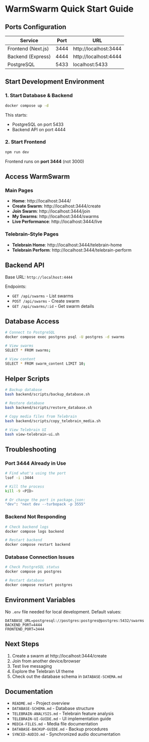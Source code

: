 # WarmSwarm Quick Start Guide

## Ports Configuration

| Service | Port | URL |
|---------|------|-----|
| Frontend (Next.js) | 3444 | http://localhost:3444 |
| Backend (Express) | 4444 | http://localhost:4444 |
| PostgreSQL | 5433 | localhost:5433 |

## Start Development Environment

### 1. Start Database & Backend

```bash
docker compose up -d
```

This starts:
- PostgreSQL on port 5433
- Backend API on port 4444

### 2. Start Frontend

```bash
npm run dev
```

Frontend runs on **port 3444** (not 3000)

## Access WarmSwarm

### Main Pages

- **Home**: http://localhost:3444/
- **Create Swarm**: http://localhost:3444/create
- **Join Swarm**: http://localhost:3444/join
- **My Swarms**: http://localhost:3444/swarms
- **Live Performance**: http://localhost:3444/live

### Telebrain-Style Pages

- **Telebrain Home**: http://localhost:3444/telebrain-home
- **Telebrain Perform**: http://localhost:3444/telebrain-perform

## Backend API

Base URL: `http://localhost:4444`

Endpoints:
- `GET /api/swarms` - List swarms
- `POST /api/swarms` - Create swarm
- `GET /api/swarms/:id` - Get swarm details

## Database Access

```bash
# Connect to PostgreSQL
docker compose exec postgres psql -U postgres -d swarms

# View swarms
SELECT * FROM swarms;

# View content
SELECT * FROM swarm_content LIMIT 10;
```

## Helper Scripts

```bash
# Backup database
bash backend/scripts/backup_database.sh

# Restore database
bash backend/scripts/restore_database.sh

# Copy media files from Telebrain
bash backend/scripts/copy_telebrain_media.sh

# View Telebrain UI
bash view-telebrain-ui.sh
```

## Troubleshooting

### Port 3444 Already in Use

```bash
# Find what's using the port
lsof -i :3444

# Kill the process
kill -9 <PID>

# Or change the port in package.json:
"dev": "next dev --turbopack -p 3555"
```

### Backend Not Responding

```bash
# Check backend logs
docker compose logs backend

# Restart backend
docker compose restart backend
```

### Database Connection Issues

```bash
# Check PostgreSQL status
docker compose ps postgres

# Restart database
docker compose restart postgres
```

## Environment Variables

No `.env` file needed for local development. Default values:

```
DATABASE_URL=postgresql://postgres:postgres@postgres:5432/swarms
BACKEND_PORT=4444
FRONTEND_PORT=3444
```

## Next Steps

1. Create a swarm at http://localhost:3444/create
2. Join from another device/browser
3. Test live messaging
4. Explore the Telebrain UI theme
5. Check out the database schema in `DATABASE-SCHEMA.md`

## Documentation

- `README.md` - Project overview
- `DATABASE-SCHEMA.md` - Database structure
- `TELEBRAIN-ANALYSIS.md` - Telebrain feature analysis
- `TELEBRAIN-UI-GUIDE.md` - UI implementation guide
- `MEDIA-FILES.md` - Media file documentation
- `DATABASE-BACKUP-GUIDE.md` - Backup procedures
- `SYNCED-AUDIO.md` - Synchronized audio documentation
